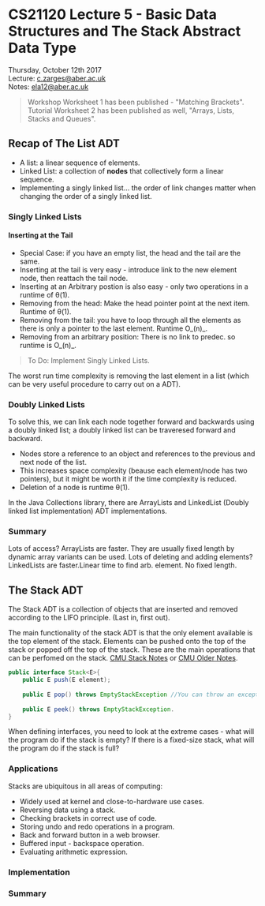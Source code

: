 # CS21120 Lecture 5 - Basic Data Structures and The Stack Abstract Data Type

Thursday, October 12th 2017  
Lecture: c.zarges@aber.ac.uk  
Notes: ela12@aber.ac.uk

> Workshop Worksheet 1 has been published - "Matching Brackets". Tutorial Worksheet 2 has been published as well, "Arrays, Lists, Stacks and Queues". 

## Recap of The List ADT 
- A list: a linear sequence of elements. 
- Linked List: a collection of **nodes** that collectively form a linear sequence. 
- Implementing a singly linked list... the order of link changes matter when changing the order of a singly linked list. 

### Singly Linked Lists 

#### Inserting at the Tail 

- Special Case: if you have an empty list, the head and the tail are the same. 
- Inserting at the tail is very easy - introduce link to the new element node, then reattach the tail node. 
- Inserting at an Arbitrary postion is also easy - only two operations in a runtime of &theta;(1). 
- Removing from the head: Make the head pointer point at the next item. Runtime of &theta;(1).
- Removing from the tail: you have to loop through all the elements as there is only a pointer to the last element. Runtime O_(n)_. 
- Removing from an arbitrary position: There is no link to predec. so runtime is O_(n)_. 

>To Do: Implement Singly Linked Lists. 

The worst run time complexity is removing the last element in a list (which can be very useful procedure to carry out on a ADT). 

### Doubly Linked Lists 
To solve this, we can link each node together forward and backwards using a doubly linked list; a doubly linked list can be traveresed forward and backward.     

- Nodes store a reference to an object and references to the previous and next node of the list. 
- This increases space complexity (beause each element/node has two pointers), but it might be worth it if the time complexity is reduced. 
- Deletion of a node is runtime &theta;(1). 

In the Java Collections library, there are ArrayLists and LinkedList (Doubly linked list implementation) ADT implementations. 

### Summary

Lots of access? ArrayLists are faster. They are usually fixed length by dynamic array variants can be used. Lots of deleting and adding elements? LinkedLists are faster.Linear time to find arb. element. No fixed length. 

## The Stack ADT

The Stack ADT is a collection of objects that are inserted and removed according to the LIFO principle. (Last in, first out). 

The main functionality of the stack ADT is that the only element available is the top element of the stack. Elements can be pushed onto the top of the stack or popped off the top of the stack. These are the main operations that can be perfomed on the stack. [CMU Stack Notes](https://www.cs.cmu.edu/~adamchik/15-121/lectures/Stacks%20and%20Queues/Stacks%20and%20Queues.html) or [CMU Older Notes](https://users.ece.cmu.edu/~koopman/stack_computers/sec1_2.html).

```java
public interface Stack<E>{
	public E push(E element);
	
	public E pop() throws EmptyStackException //You can throw an exception or you could return null. 
	
	public E peek() throws EmptyStackException.
}
```

When defining interfaces, you need to look at the extreme cases - what will the program do if the stack is empty? If there is a fixed-size stack, what will the program do if the stack is full? 

### Applications

Stacks are ubiquitous in all areas of computing:
- Widely used at kernel and close-to-hardware use cases.
- Reversing data using a stack. 
- Checking brackets in correct use of code. 
- Storing undo and redo operations in a program.
- Back and forward button in a web browser.
- Buffered input - backspace operation. 
- Evaluating arithmetic expression.

### Implementation 



### Summary  
